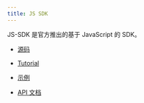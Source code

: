 ```yaml
---
title: JS SDK
---
```


JS-SDK 是官方推出的基于 JavaScript 的 SDK。

* [源码](https://github.com/nervosnetwork/muta-sdk-js)

* [Tutorial](https://github.com/nervosnetwork/muta-sdk-js/blob/master/docs/tutorial.md)

* [示例](https://github.com/nervosnetwork/muta-sdk-js/tree/master/examples)

* [API 文档](https://nervosnetwork.github.io/muta-sdk-js)